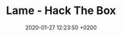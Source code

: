 ---
layout: post
title:  "Lame - Hack The Box"
date:   2020-01-27 12:23:50 +0200
categories: htb
permalink: "/lame"
---